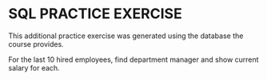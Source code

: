 # SQL PRACTICE EXERCISE

This additional practice exercise was generated using the database the course provides.

For the last 10 hired employees, find department manager and show current salary for each.


